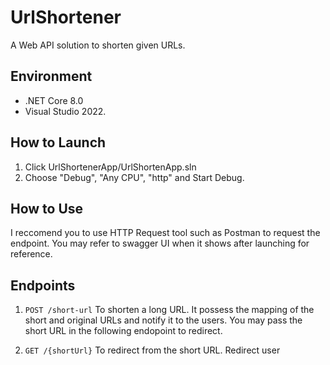 # UrlShortener

A Web API solution to shorten given URLs.

## Environment

- .NET Core 8.0
- Visual Studio 2022.

## How to Launch

1. Click UrlShortenerApp/UrlShortenApp.sln
2. Choose "Debug", "Any CPU", "http" and Start Debug.

## How to Use

I reccomend you to use HTTP Request tool such as Postman to request the endpoint.
You may refer to swagger UI when it shows after launching for reference.

## Endpoints

1. `POST /short-url`
   To shorten a long URL.
   It possess the mapping of the short and original URLs and notify it to the users.
   You may pass the short URL in the following endopoint to redirect.

2. `GET /{shortUrl}`
   To redirect from the short URL.
   Redirect user
